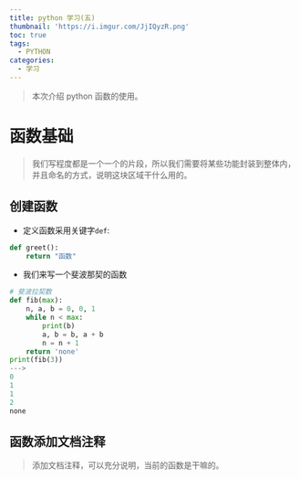 ```yaml
---
title: python 学习(五)
thumbnail: 'https://i.imgur.com/JjIQyzR.png'
toc: true
tags:
  - PYTHON
categories:
  - 学习
---
```


>本次介绍 python 函数的使用。

<!-- more -->

# 函数基础

> 我们写程度都是一个一个的片段，所以我们需要将某些功能封装到整体内，并且命名的方式，说明这块区域干什么用的。

## 创建函数
- 定义函数采用关键字`def`:

```python
def greet():
    return "函数"
```

- 我们来写一个斐波那契的函数

```python
# 斐波拉契数
def fib(max):
    n, a, b = 0, 0, 1
    while n < max:
        print(b)
        a, b = b, a + b
        n = n + 1
    return 'none'
print(fib(3))
--->
0
1
1
2
none
```

## 函数添加文档注释

> 添加文档注释，可以充分说明，当前的函数是干嘛的。

